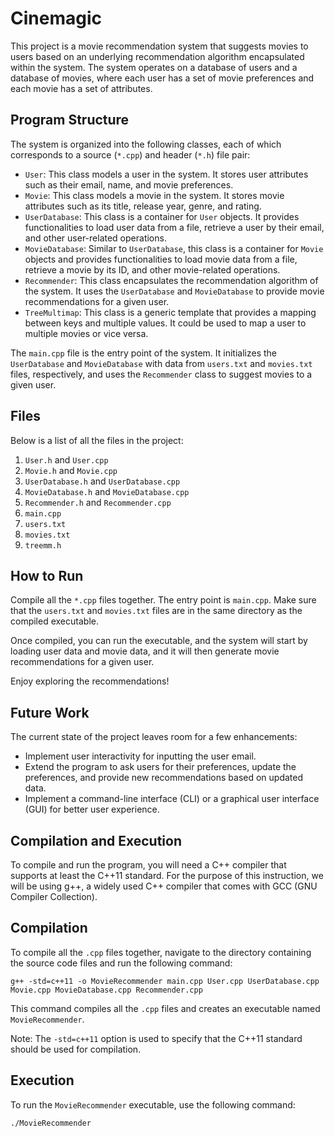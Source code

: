 # Cinemagic
This project is a movie recommendation system that suggests movies to users based on an underlying recommendation algorithm encapsulated within the system. The system operates on a database of users and a database of movies, where each user has a set of movie preferences and each movie has a set of attributes.

## Program Structure
The system is organized into the following classes, each of which corresponds to a source (`*.cpp`) and header (`*.h`) file pair:
- `User`: This class models a user in the system. It stores user attributes such as their email, name, and movie preferences.
- `Movie`: This class models a movie in the system. It stores movie attributes such as its title, release year, genre, and rating.
- `UserDatabase`: This class is a container for `User` objects. It provides functionalities to load user data from a file, retrieve a user by their email, and other user-related operations.
- `MovieDatabase`: Similar to `UserDatabase`, this class is a container for `Movie` objects and provides functionalities to load movie data from a file, retrieve a movie by its ID, and other movie-related operations.
- `Recommender`: This class encapsulates the recommendation algorithm of the system. It uses the `UserDatabase` and `MovieDatabase` to provide movie recommendations for a given user.
- `TreeMultimap`: This class is a generic template that provides a mapping between keys and multiple values. It could be used to map a user to multiple movies or vice versa.

The `main.cpp` file is the entry point of the system. It initializes the `UserDatabase` and `MovieDatabase` with data from `users.txt` and `movies.txt` files, respectively, and uses the `Recommender` class to suggest movies to a given user.

## Files
Below is a list of all the files in the project:
1. `User.h` and `User.cpp`
2. `Movie.h` and `Movie.cpp`
3. `UserDatabase.h` and `UserDatabase.cpp`
4. `MovieDatabase.h` and `MovieDatabase.cpp`
5. `Recommender.h` and `Recommender.cpp`
6. `main.cpp`
7. `users.txt`
8. `movies.txt`
9. `treemm.h`
    
## How to Run
Compile all the `*.cpp` files together. The entry point is `main.cpp`. Make sure that the `users.txt` and `movies.txt` files are in the same directory as the compiled executable.

Once compiled, you can run the executable, and the system will start by loading user data and movie data, and it will then generate movie recommendations for a given user.

Enjoy exploring the recommendations!

## Future Work
The current state of the project leaves room for a few enhancements:
- Implement user interactivity for inputting the user email.
- Extend the program to ask users for their preferences, update the preferences, and provide new recommendations based on updated data.
- Implement a command-line interface (CLI) or a graphical user interface (GUI) for better user experience.

## Compilation and Execution
To compile and run the program, you will need a C++ compiler that supports at least the C++11 standard. For the purpose of this instruction, we will be using g++, a widely used C++ compiler that comes with GCC (GNU Compiler Collection).

## Compilation
To compile all the `.cpp` files together, navigate to the directory containing the source code files and run the following command:
```
g++ -std=c++11 -o MovieRecommender main.cpp User.cpp UserDatabase.cpp Movie.cpp MovieDatabase.cpp Recommender.cpp
```
This command compiles all the `.cpp` files and creates an executable named `MovieRecommender`.

Note: The `-std=c++11` option is used to specify that the C++11 standard should be used for compilation.

## Execution
To run the `MovieRecommender` executable, use the following command:
```
./MovieRecommender
```
